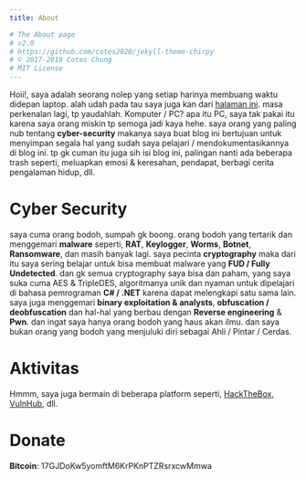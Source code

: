 ```yaml
---
title: About

# The About page
# v2.0
# https://github.com/cotes2020/jekyll-theme-chirpy
# © 2017-2019 Cotes Chung
# MIT License
---
```


Hoii!, saya adalah seorang nolep yang setiap harinya membuang waktu didepan laptop. alah udah pada tau saya juga kan dari [halaman ini](https://skofos.xyz/me/). masa perkenalan lagi, tp yaudahlah. Komputer / PC? apa itu PC, saya tak pakai itu karena saya orang miskin tp semoga jadi kaya hehe. saya orang yang paling nub tentang **cyber-security** makanya saya buat blog ini bertujuan untuk menyimpan segala hal yang sudah saya pelajari / mendokumentasikannya di blog ini. tp gk cuman itu juga sih isi blog ini, palingan nanti ada beberapa trash seperti, meluapkan emosi & keresahan, pendapat, berbagi cerita pengalaman hidup, dll.

# Cyber Security

saya cuma orang bodoh, sumpah gk boong. orang bodoh yang tertarik dan menggemari **malware** seperti, **RAT**, **Keylogger**, **Worms**, **Botnet**, **Ransomware**, dan masih banyak lagi. saya pecinta **cryptography** maka dari itu saya sering belajar untuk bisa membuat malware yang **FUD / Fully Undetected**. dan gk semua cryptography saya bisa dan paham, yang saya suka cuma AES & TripleDES, algoritmanya unik dan nyaman untuk dipelajari di bahasa pemrograman **C# / .NET** karena dapat melengkapi satu sama lain. saya juga menggemari **binary exploitation & analysts**, **obfuscation / deobfuscation** dan hal-hal yang berbau dengan **Reverse engineering** & **Pwn**.
dan ingat saya hanya orang bodoh yang haus akan ilmu. dan saya bukan orang yang bodoh yang menjuluki diri sebagai Ahli / Pintar / Cerdas.

# Aktivitas

Hmmm, saya juga bermain di beberapa platform seperti, [HackTheBox](https://hackthebox.eu/profile/145452), [VulnHub](https://vulnhub.com), dll.

# Donate

**Bitcoin**: 17GJDoKw5yomftM6KrPKnPTZRsrxcwMmwa
